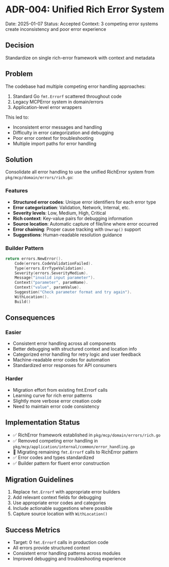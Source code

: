 # ADR-004: Unified Rich Error System

Date: 2025-01-07
Status: Accepted
Context: 3 competing error systems create inconsistency and poor error experience

## Decision
Standardize on single rich-error framework with context and metadata

## Problem
The codebase had multiple competing error handling approaches:
1. Standard Go `fmt.Errorf` scattered throughout code
2. Legacy MCPError system in domain/errors
3. Application-level error wrappers

This led to:
- Inconsistent error messages and handling
- Difficulty in error categorization and debugging
- Poor error context for troubleshooting
- Multiple import paths for error handling

## Solution
Consolidate all error handling to use the unified RichError system from `pkg/mcp/domain/errors/rich.go`:

### Features
- **Structured error codes**: Unique error identifiers for each error type
- **Error categorization**: Validation, Network, Internal, etc.
- **Severity levels**: Low, Medium, High, Critical
- **Rich context**: Key-value pairs for debugging information
- **Source location**: Automatic capture of file/line where error occurred
- **Error chaining**: Proper cause tracking with `Unwrap()` support
- **Suggestions**: Human-readable resolution guidance

### Builder Pattern
```go
return errors.NewError().
    Code(errors.CodeValidationFailed).
    Type(errors.ErrTypeValidation).
    Severity(errors.SeverityMedium).
    Message("invalid input parameter").
    Context("parameter", paramName).
    Context("value", paramValue).
    Suggestion("Check parameter format and try again").
    WithLocation().
    Build()
```

## Consequences

### Easier
- Consistent error handling across all components
- Better debugging with structured context and location info
- Categorized error handling for retry logic and user feedback
- Machine-readable error codes for automation
- Standardized error responses for API consumers

### Harder
- Migration effort from existing fmt.Errorf calls
- Learning curve for rich error patterns
- Slightly more verbose error creation code
- Need to maintain error code consistency

## Implementation Status
- ✅ RichError framework established in `pkg/mcp/domain/errors/rich.go`
- ✅ Removed competing error handling in `pkg/mcp/application/internal/common/error_handling.go`
- 🔄 Migrating remaining `fmt.Errorf` calls to RichError pattern
- ✅ Error codes and types standardized
- ✅ Builder pattern for fluent error construction

## Migration Guidelines
1. Replace `fmt.Errorf` with appropriate error builders
2. Add relevant context fields for debugging
3. Use appropriate error codes and categories
4. Include actionable suggestions where possible
5. Capture source location with `WithLocation()`

## Success Metrics
- Target: 0 `fmt.Errorf` calls in production code
- All errors provide structured context
- Consistent error handling patterns across modules
- Improved debugging and troubleshooting experience
